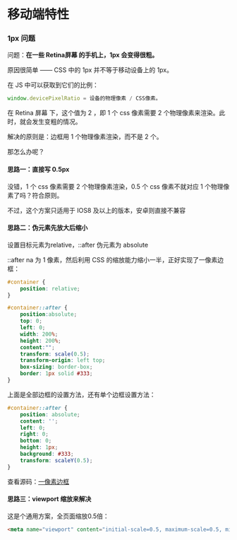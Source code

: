 # 移动端特性

### 1px 问题

问题：**在一些 Retina屏幕 的手机上，1px 会变得很粗。**

原因很简单 —— CSS 中的 1px 并不等于移动设备上的 1px。

在 JS 中可以获取到它们的比例：

```js
window.devicePixelRatio = 设备的物理像素 / CSS像素。
```

在 Retina 屏幕 下，这个值为 2 ，即 1 个 css 像素需要 2 个物理像素来渲染。此时，就会发生变粗的情况。

解决的原则是：边框用 1 个物理像素渲染，而不是 2 个。

那怎么办呢？

#### 思路一：直接写 0.5px

没错，1 个 css 像素需要 2 个物理像素渲染，0.5 个 css 像素不就对应 1 个物理像素了吗？符合原则。

不过，这个方案只适用于 IOS8 及以上的版本，安卓则直接不兼容

#### 思路二：伪元素先放大后缩小

设置目标元素为relative，::after 伪元素为 absolute

::after  na 为 1 像素，然后利用 CSS 的缩放能力缩小一半，正好实现了一像素边框：

```css
#container {
    position: relative;
}

#container::after {
    position:absolute;
    top: 0;
    left: 0;
    width: 200%;
    height: 200%;
    content:"";
    transform: scale(0.5);
    transform-origin: left top;
    box-sizing: border-box;
    border: 1px solid #333;
}
```

上面是全部边框的设置方法，还有单个边框设置方法：

```css
#container::after {
    position: absolute;
    content: '';
    left: 0;
    right: 0;
    bottom: 0;
    height: 1px;
    background: #333;
    transform: scaleY(0.5);
}
```

查看源码：[一像素边框](https://codesandbox.io/s/yixiangsubiankuang-s5q1v?file=/index.html)

#### 思路三：viewport 缩放来解决

这是个通用方案，全页面缩放0.5倍：

```html
<meta name="viewport" content="initial-scale=0.5, maximum-scale=0.5, minimum-scale=0.5, user-scalable=no">
```